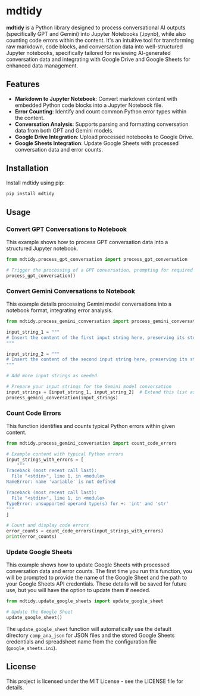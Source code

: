 # mdtidy

**mdtidy** is a Python library designed to process conversational AI outputs (specifically GPT and Gemini) into Jupyter Notebooks (.ipynb), while also counting code errors within the content. It's an intuitive tool for transforming raw markdown, code blocks, and conversation data into well-structured Jupyter notebooks, specifically tailored for reviewing AI-generated conversation data and integrating with Google Drive and Google Sheets for enhanced data management.

## Features

- **Markdown to Jupyter Notebook**: Convert markdown content with embedded Python code blocks into a Jupyter Notebook file.
- **Error Counting**: Identify and count common Python error types within the content.
- **Conversation Analysis**: Supports parsing and formatting conversation data from both GPT and Gemini models.
- **Google Drive Integration**: Upload processed notebooks to Google Drive.
- **Google Sheets Integration**: Update Google Sheets with processed conversation data and error counts.

## Installation

Install mdtidy using pip:

```sh
pip install mdtidy
```

## Usage

### Convert GPT Conversations to Notebook

This example shows how to process GPT conversation data into a structured Jupyter notebook.

```python
from mdtidy.process_gpt_conversation import process_gpt_conversation

# Trigger the processing of a GPT conversation, prompting for required details
process_gpt_conversation()
```

### Convert Gemini Conversations to Notebook

This example details processing Gemini model conversations into a notebook format, integrating error analysis.

```python
from mdtidy.process_gemini_conversation import process_gemini_conversation

input_string_1 = """
# Insert the content of the first input string here, preserving its structure.
"""

input_string_2 = """
# Insert the content of the second input string here, preserving its structure.
"""

# Add more input strings as needed.

# Prepare your input strings for the Gemini model conversation
input_strings = [input_string_1, input_string_2]  # Extend this list as needed.
process_gemini_conversation(input_strings)
```

### Count Code Errors

This function identifies and counts typical Python errors within given content.

```python
from mdtidy.process_gemini_conversation import count_code_errors

# Example content with typical Python errors
input_strings_with_errors = [
    """
Traceback (most recent call last):
  File "<stdin>", line 1, in <module>
NameError: name 'variable' is not defined

Traceback (most recent call last):
  File "<stdin>", line 1, in <module>
TypeError: unsupported operand type(s) for +: 'int' and 'str'
"""
]

# Count and display code errors
error_counts = count_code_errors(input_strings_with_errors)
print(error_counts)
```

### Update Google Sheets

This example shows how to update Google Sheets with processed conversation data and error counts. The first time you run this function, you will be prompted to provide the name of the Google Sheet and the path to your Google Sheets API credentials. These details will be saved for future use, but you will have the option to update them if needed.

```python
from mdtidy.update_google_sheets import update_google_sheet

# Update the Google Sheet
update_google_sheet()
```

The `update_google_sheet` function will automatically use the default directory `comp_ana_json` for JSON files and the stored Google Sheets credentials and spreadsheet name from the configuration file (`google_sheets.ini`).

## License

This project is licensed under the MIT License - see the LICENSE file for details.